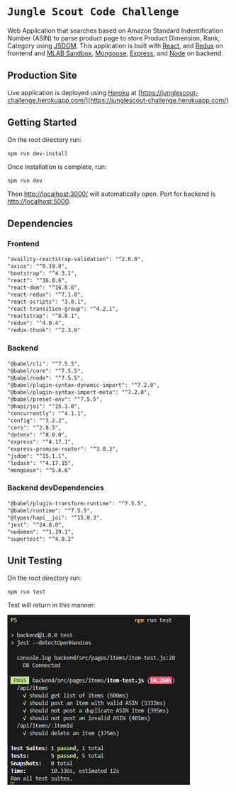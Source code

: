 # `Jungle Scout Code Challenge`

Web Application that searches based on Amazon Standard Indentification Number (ASIN) to parse product page to store Product Dimension, Rank, Category using [JSDOM](https://github.com/jsdom/jsdom). This application is built with [React](https://reactjs.org/), and [Redux](https://redux.js.org/) on frontend and [MLAB Sandbox](https://mlab.com/), [Mongoose](https://mongoosejs.com/), [Express](https://expressjs.com/), and [Node](https://nodejs.org/en/) on backend.

## Production Site

Live application is deployed using [Heroku](https://www.heroku.com/) at [https://junglescout-challenge.herokuapp.com/](https://junglescout-challenge.herokuapp.com/)

## Getting Started

On the root directory run:

    npm run dev-install

Once installation is complete, run:

    npm run dev

Then [http://localhost:3000/](http://localhost:3000) will automatically open.
Port for backend is [http://localhost:5000](http://localhost:5000).

## Dependencies

### Frontend

    "availity-reactstrap-validation": "^2.6.0",
    "axios": "^0.19.0",
    "bootstrap": "^4.3.1",
    "react": "^16.8.6",
    "react-dom": "^16.8.6",
    "react-redux": "^7.1.0",
    "react-scripts": "3.0.1",
    "react-transition-group": "^4.2.1",
    "reactstrap": "^8.0.1",
    "redux": "^4.0.4",
    "redux-thunk": "^2.3.0"

### Backend

    "@babel/cli": "^7.5.5",
    "@babel/core": "^7.5.5",
    "@babel/node": "^7.5.5",
    "@babel/plugin-syntax-dynamic-import": "^7.2.0",
    "@babel/plugin-syntax-import-meta": "^7.2.0",
    "@babel/preset-env": "^7.5.5",
    "@hapi/joi": "^15.1.0",
    "concurrently": "^4.1.1",
    "config": "^3.2.2",
    "cors": "^2.8.5",
    "dotenv": "^8.0.0",
    "express": "^4.17.1",
    "express-promise-router": "^3.0.3",
    "jsdom": "^15.1.1",
    "lodash": "^4.17.15",
    "mongoose": "^5.6.6"

### Backend devDependencies

    "@babel/plugin-transform-runtime": "^7.5.5",
    "@babel/runtime": "^7.5.5",
    "@types/hapi__joi": "^15.0.3",
    "jest": "^24.8.0",
    "nodemon": "^1.19.1",
    "supertest": "^4.0.2"

## Unit Testing

On the root directory run:

    npm run test

Test will return in this manner:

![Test](./backend/assets/test.png)
